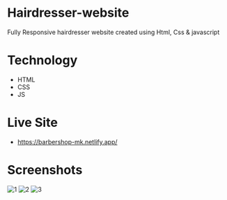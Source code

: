 # Hairdresser-website
Fully Responsive hairdresser website created using Html, Css &amp; javascript

# Technology
- HTML
- CSS
- JS

# Live Site
- https://barbershop-mk.netlify.app/

# Screenshots
![1](https://github.com/Evilking009/Hairdresser-website/assets/4027728/9b5c0d1f-8d52-474c-8c66-7071a51acde6)
![2](https://github.com/Evilking009/Hairdresser-website/assets/4027728/2964db7a-362d-496d-9eb0-f4d407133f77)
![3](https://github.com/Evilking009/Hairdresser-website/assets/4027728/162068a8-3039-40bc-a968-0faabee6033a)

